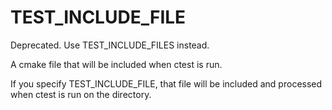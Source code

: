   

# TEST_INCLUDE_FILE  
Deprecated.  Use TEST_INCLUDE_FILES instead.  

A cmake file that will be included when ctest is run.  

If you specify TEST_INCLUDE_FILE, that file will be included and
processed when ctest is run on the directory.  

